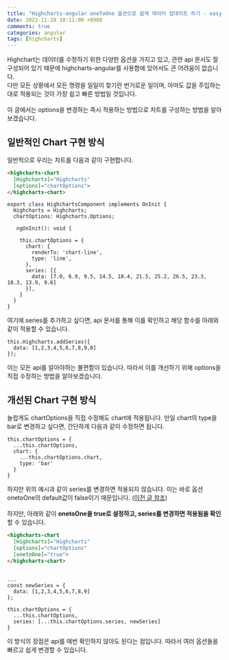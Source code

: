 ```yaml
---
title: "Highcharts-angular oneToOne 옵션으로 쉽게 데이터 업데이트 하기 - easy update with oneToOne Option"
date: 2022-11-28 18:11:00 +0900
comments: true
categories: angular
tags: [highcharts]
---
```


Highchart는 데이터를 수정하기 위한 다양한 옵션을 가지고 있고, 관련 api 문서도 잘 구성되어 있기 때문에 highcharts-angular를 사용함에 있어서도 큰 어려움이 없습니다.<br/>
다만 모든 상황에서 모든 명령을 일일이 찾기란 번거로운 일이며, 아마도 값을 주입하는대로 적용되는 것이 가장 쉽고 빠른 방법일 것입니다.<br/>
<br/>
이 글에서는 options을 변경하는 즉시 적용하는 방법으로 차트를 구성하는 방법을 알아보겠습니다. <br/>

## 일반적인 Chart 구현 방식
일반적으로 우리는 차트를 다음과 같이 구현합니다.<br/>

```html
<highcharts-chart 
  [Highcharts]="Highcharts"
  [options]="chartOptions">
</highcharts-chart>
```
```tsx
export class HighchartsComponent implements OnInit {
  Highcharts = Highcharts;
  chartOptions: Highcharts.Options;

   ngOnInit(): void {

    this.chartOptions = {
      chart: {
        renderTo: 'chart-line',
        type: 'line',
      },
      series: [{
        data: [7.0, 6.9, 9.5, 14.5, 18.4, 21.5, 25.2, 26.5, 23.3, 18.3, 13.9, 9.6]
      }],
    }
  }
}
```

여기에 series를 추가하고 싶다면, api 문서를 통해 이를 확인하고 해당 함수를 아래와 같이 적용할 수 있습니다.<br/>

```tsx
this.Highcharts.addSeries({
  data: [1,2,3,4,5,6,7,8,9,0]
});

```

이는 모든 api를 알아야하는 불편함이 있습니다. 따라서 이를 개선하기 위해 options을 직접 수정하는 방법을 알아보겠습니다.<br/>


## 개선된 Chart 구현 방식
놀랍게도 chartOptions을 직접 수정해도 chart에 적용됩니다. 만일 chart의 type을 bar로 변경하고 싶다면, 간단하게 다음과 같이 수정하면 됩니다.<br/>

```tsx
this.chartOptions = {
  ...this.chartOptions,
  chart: {
    ...this.chartOptions.chart,
    type: 'bar'
  }
}
```

하지만 위의 예시과 같이 series를 변경하면 적용되지 않습니다. 이는 바로 옵션 onetoOne의 default값이 false이기 때문입니다. ([이전 글 참조](/highcharts-angular)) <br/>
<br/>
하지만, 아래와 같이 <b>onetoOne을 true로 설정하고, series를 변경하면 적용됨을 확인</b>할 수 있습니다.<br/>

```html
<highcharts-chart 
  [Highcharts]="Highcharts"
  [options]="chartOptions"
  [onetoOne]="true">
</highcharts-chart>
```

```tsx

...
const newSeries = {
  data: [1,2,3,4,5,6,7,8,9]
};

this.chartOptions = {
  ...this.chartOptions,
  series: [...this.chartOptions.series, newSeries]
}

```

이 방식의 장점은 api를 매번 확인하지 않아도 된다는 점입니다. 따라서 여러 옵션들을 빠르고 쉽게 변경할 수 있습니다.






